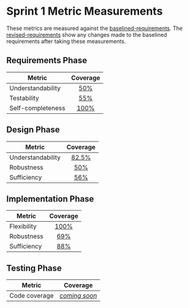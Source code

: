 # Sprint 1 Metric Measurements

These metrics are measured against the [baselined-requirements](./baselined-requirements.md). The [revised-requirements](./revised-requirements.md) show any changes made to the baselined requirements after taking these measurements.


## Requirements Phase

Metric | Coverage
--- | :---:
Understandability | [50%](./requirements-understandability-measurements.md)
Testability | [55%](./requirements-testability-measurements.md)
Self-completeness | [100%](./requirements-self-completeness-measurements.md)


## Design Phase

Metric | Coverage
--- | :---:
Understandability | [82.5%](./design-understandability-measurements.md)
Robustness | [50%](./design-robustness-measurements.md)
Sufficiency | [56%](./design-sufficiency-measurements.md)


## Implementation Phase

Metric | Coverage
--- | :---:
Flexibility | [100%](./implementation-flexibility-measurements.md) 
Robustness | [69%](./implementation-robustness-measurements.md)
Sufficiency | [88%](./implementation-sufficiency-measurements.md)


## Testing Phase

Metric | Coverage
--- | :---:
Code coverage | *[coming soon](https://coveralls.io/github/CS506/fall2016-group1?branch=master)*
